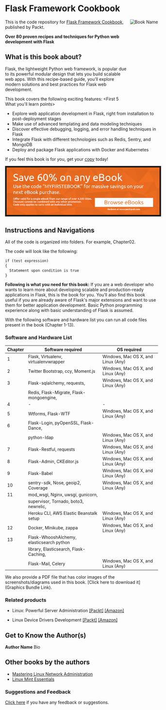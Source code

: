 # Flask Framework Cookbook

<a href="https://www.packtpub.com/web-development/flask-framework-cookbook-second-edition"><img src="https://www.packtpub.com/media/catalog/product/cache/e4d64343b1bc593f1c5348fe05efa4a6/9/7/9781789951295-original.jpeg" alt="Book Name" height="256px" align="right"></a>

This is the code repository for [Flask Framework Cookbook](https://www.packtpub.com/web-development/flask-framework-cookbook-second-edition), published by Packt.

**Over 80 proven recipes and techniques for Python web development with Flask**

## What is this book about?
Flask, the lightweight Python web framework, is popular due to its powerful modular design that lets you build scalable web apps. With this recipe-based guide, you’ll explore modern solutions and best practices for Flask web development.

This book covers the following exciting features: <First 5 What you'll learn points>
* Explore web application development in Flask, right from installation to post-deployment stages
* Make use of advanced templating and data modeling techniques
* Discover effective debugging, logging, and error handling techniques in Flask
* Integrate Flask with different technologies such as Redis, Sentry, and MongoDB
* Deploy and package Flask applications with Docker and Kubernetes

If you feel this book is for you, get your [copy](https://www.amazon.com/dp/10DigitISBN) today!

<a href="https://www.packtpub.com/?utm_source=github&utm_medium=banner&utm_campaign=GitHubBanner"><img src="https://raw.githubusercontent.com/PacktPublishing/GitHub/master/GitHub.png" 
alt="https://www.packtpub.com/" border="5" /></a>


## Instructions and Navigations
All of the code is organized into folders. For example, Chapter02.

The code will look like the following:
```
if (test expression)
{
  Statement upon condition is true
}
```

**Following is what you need for this book:**
If you are a web developer who wants to learn more about developing scalable and production-ready applications in Flask, this is the book for you. You’ll also find this book useful if you are already aware of Flask's major extensions and want to use them for better application development. Basic Python programming experience along with basic understanding of Flask is assumed.

With the following software and hardware list you can run all code files present in the book (Chapter 1-13).

### Software and Hardware List

| Chapter  | Software required                         | OS required                        |
| -------- | ------------------------------------      | -----------------------------------|
| 1        | Flask, Virtualenv, virtualenvwrapper      | Windows, Mac OS X, and Linux (Any) |
| 2        | Twitter Bootstrap, ccy, Moment.js         | Windows, Mac OS X, and Linux (Any) |
| 3        | Flask-sqlalchemy, requests,               | Windows, Mac OS X, and Linux (Any) |
|          | Redis, Flask-Migrate, Flask-mongoengine,  |                                    |
| 4        | -                                         | -                                  |
| 5        | Wtforms, Flask-WTF                        | Windows, Mac OS X, and Linux (Any) |
| 6        | Flask-Login, pyOpenSSL, Flask-Dance,      |                                    |
|          |  python-ldap                              | Windows, Mac OS X, and Linux (Any) |
| 7        | Flask-Restful, requests                   | Windows, Mac OS X, and Linux (Any) |
| 8        | Flask-Admin, CKEditor.js                  | Windows, Mac OS X, and Linux (Any) |
| 9        | Flask-Babel                               | Windows, Mac OS X, and Linux (Any) |
| 10       | sentry-sdk, Nose, geoip2, Coverage        | Windows, Mac OS X, and Linux (Any) |
| 11       | mod_wsgi, Nginx, uwsgi, gunicorn,         |                                    |
|          | supervisor, Tornado, boto3, newrelic,     |                                    |                                  
|          | Heroku CLI, AWS Elastic Beanstalk setup   | Windows, Mac OS X, and Linux (Any) |
| 12       | Docker, Minikube, zappa                   | Windows, Mac OS X, and Linux (Any) |
| 13       | Flask-WhooshAlchemy, elasticsearch python |                                    |
|          | library, Elasticsearch, Flask-Caching,    |                                    |
|          | Flask-Mail, Celery                        | Windows, Mac OS X, and Linux (Any) |

We also provide a PDF file that has color images of the screenshots/diagrams used in this book. [Click here to download it](Graphics Bundle Link).


### Related products <Other books you may enjoy>
* Linux: Powerful Server Administration [[Packt]](https://www.packtpub.com/networking-and-servers/linux-powerful-server-administration?utm_source=github&utm_medium=repository&utm_campaign=9781788293778) [[Amazon]](https://www.amazon.com/dp/1788293770)

* Linux Device Drivers Development [[Packt]](https://www.packtpub.com/networking-and-servers/linux-device-drivers-development?utm_source=github&utm_medium=repository&utm_campaign=9781785280009) [[Amazon]](https://www.amazon.com/dp/1788293770)

## Get to Know the Author(s)
**Author Name**
Bio


## Other books by the authors
* [Mastering Linux Network Administration](https://www.packtpub.com/networking-and-servers/mastering-linux-network-administration?utm_source=github&utm_medium=repository&utm_campaign=9781784399597)
* [Linux Mint Essentials](https://www.packtpub.com/networking-and-servers/linux-mint-essentials?utm_source=github&utm_medium=repository&utm_campaign=9781782168157)

### Suggestions and Feedback
[Click here](https://docs.google.com/forms/d/e/1FAIpQLSdy7dATC6QmEL81FIUuymZ0Wy9vH1jHkvpY57OiMeKGqib_Ow/viewform) if you have any feedback or suggestions.
